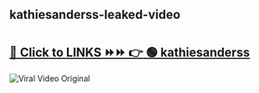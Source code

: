 
 ## kathiesanderss-leaked-video 

# <h2><a href="https://clipsfans.com/kathiesanderss&ref=git">🔗 Click to LINKS ⏩⏩ 👉 🟢 kathiesanderss </a></h2>

<a href="https://clipsfans.com/kathiesanderss&ref=git" rel="nofollow" data-target="animated-image.originalLink"><img src="https://i.ibb.co.com/xMMVF88/686577567.gif" alt="Viral Video Original" style="max-width: 100%; display: inline-block;" data-target="animated-image.originalImage"></a>
